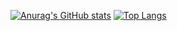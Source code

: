 [![Anurag's GitHub stats](https://github-readme-stats.vercel.app/api?username=awwmiir&theme=gotham&hide=prs&count_private=true&show_icons=true&include_all_commits=true)](https://github.com/anuraghazra/github-readme-stats) 
[![Top Langs](https://github-readme-stats.vercel.app/api/top-langs/?username=awwmiir&layout=compact&langs_count=9&hide=css,html,jupyter%20notebook,tex&theme=gotham)](https://github.com/anuraghazra/github-readme-stats)
